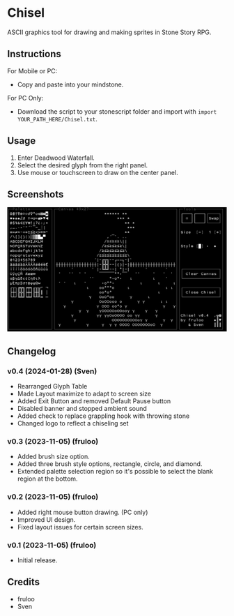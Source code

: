 # Chisel

ASCII graphics tool for drawing and making sprites in Stone Story RPG.

## Instructions
For Mobile or PC:
- Copy and paste into your mindstone.

For PC Only:
- Download the script to your stonescript folder and import with `import YOUR_PATH_HERE/Chisel.txt`.

## Usage
1. Enter Deadwood Waterfall.
1. Select the desired glyph from the right panel.
1. Use mouse or touchscreen to draw on the center panel.

## Screenshots

![Screenshot 3](images/Screenshot3.png)

## Changelog
### v0.4 (2024-01-28) (Sven)
- Rearranged Glyph Table
- Made Layout maximize to adapt to screen size
- Added Exit Button and removed Default Pause button
- Disabled banner and stopped ambient sound
- Added check to replace grappling hook with throwing stone
- Changed logo to reflect a chiseling set
### v0.3 (2023-11-05) (fruloo)
- Added brush size option.
- Added three brush style options, rectangle, circle, and diamond.
- Extended palette selection region so it's possible to select the blank region at the bottom.
### v0.2 (2023-11-05) (fruloo)
- Added right mouse button drawing. (PC only)
- Improved UI design.
- Fixed layout issues for certain screen sizes.
### v0.1 (2023-11-05) (fruloo)
- Initial release.

## Credits
- fruloo
- Sven